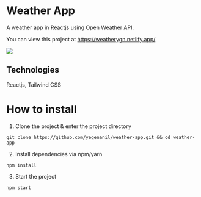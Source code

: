 # Weather App
A weather app in Reactjs using Open Weather API.

You can view this project at https://weatherygn.netlify.app/

<img src="https://user-images.githubusercontent.com/60621490/168295006-21dc0a4d-6c0a-4de6-aafd-4a5c17a9ebaa.png" />

## Technologies
Reactjs, Tailwind CSS

# How to install

1. Clone the project & enter the project directory
```
git clone https://github.com/yegenanil/weather-app.git && cd weather-app
```
2. Install dependencies via npm/yarn
```
npm install
```
3. Start the project
```
npm start
```
